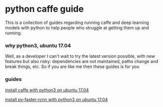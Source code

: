 # python caffe guide

This is a collection of guides regarding running caffe and deep learning models with python to help people who struggle at getting them up and running.

### why python3, ubuntu 17.04

Well, as a developer I can't wait to try the latest version possible, with new features but also risky: dependencies are not maintained, paths change and break things, etc. So if you are like me then these guides is for you

### guides

[install caffe with python3 on ubuntu 17.04](https://github.com/dungba88/caffe-python3-install/blob/master/install-caffe.md)

[install py-faster-rcnn with python3 on ubuntu 17.04](https://github.com/dungba88/caffe-python3-install/blob/master/install-pyfasterrcnn.md)
